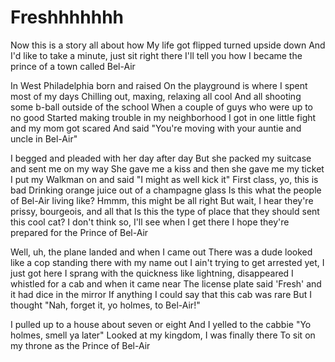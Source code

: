 # Freshhhhhhh

Now this is a story all about how
My life got flipped turned upside down
And I'd like to take a minute, just sit right there
I'll tell you how I became the prince of a town called Bel-Air

In West Philadelphia born and raised
On the playground is where I spent most of my days
Chilling out, maxing, relaxing all cool
And all shooting some b-ball outside of the school
When a couple of guys who were up to no good
Started making trouble in my neighborhood
I got in one little fight and my mom got scared
And said "You're moving with your auntie and uncle in Bel-Air"

I begged and pleaded with her day after day
But she packed my suitcase and sent me on my way
She gave me a kiss and then she gave me my ticket
I put my Walkman on and said "I might as well kick it"
First class, yo, this is bad
Drinking orange juice out of a champagne glass
Is this what the people of Bel-Air living like?
Hmmm, this might be all right
But wait, I hear they're prissy, bourgeois, and all that
Is this the type of place that they should sent this cool cat?
I don't think so, I'll see when I get there
I hope they're prepared for the Prince of Bel-Air

Well, uh, the plane landed and when I came out
There was a dude looked like a cop standing there with my name out
I ain't trying to get arrested yet, I just got here
I sprang with the quickness like lightning, disappeared
I whistled for a cab and when it came near
The license plate said 'Fresh' and it had dice in the mirror
If anything I could say that this cab was rare
But I thought "Nah, forget it, yo holmes, to Bel-Air!"

I pulled up to a house about seven or eight
And I yelled to the cabbie "Yo holmes, smell ya later"
Looked at my kingdom, I was finally there
To sit on my throne as the Prince of Bel-Air

